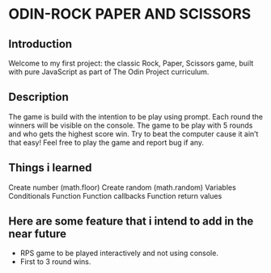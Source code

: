 # ODIN-ROCK PAPER AND SCISSORS

## Introduction

Welcome to my first project: the classic Rock, Paper, Scissors game, built with pure JavaScript as part of The Odin Project curriculum.

## Description

The game is build with the intention to be play using prompt. Each round the winners will be visible on the console. The game to be play with 5 rounds and who gets the highest score win. Try to beat the computer cause it ain’t that easy! Feel free to play the game and report bug if any.

## Things i learned

Create number (math.floor)
Create random (math.random)
Variables
Conditionals
Function
Function callbacks
Function return values

## Here are some feature that i intend to add in the near future

- RPS game to be played interactively and not using console.
- First to 3 round wins.
